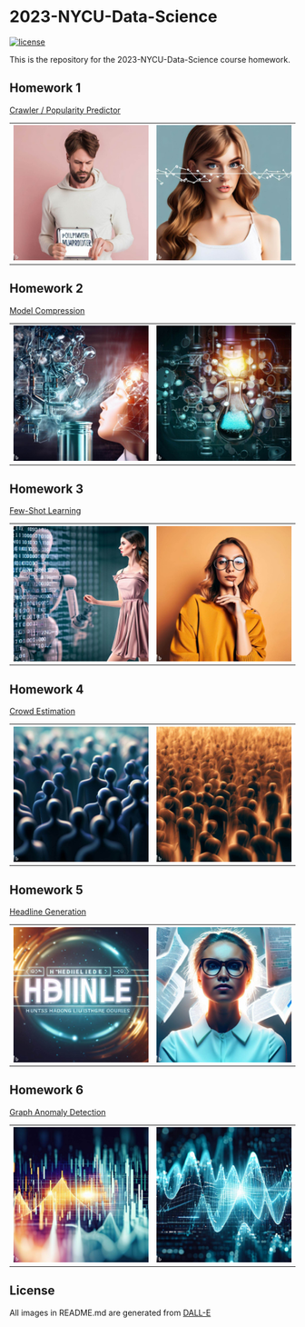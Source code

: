 # 2023-NYCU-Data-Science

[![license](https://img.shields.io/pypi/l/ansicolortags.svg)](LICENSE)

This is the repository for the 2023-NYCU-Data-Science course homework.

## Homework 1

[Crawler / Popularity Predictor](./Homework%2001/README.md)

<table>
    <tr>
        <th>
            <img src = "./image/hw1_1.jpg">
        </th>
        <th>
            <img src = "./image/hw1_2.jpg">
        </th>
    </tr>
</table>

## Homework 2

[Model Compression](./Homework%2002/README.md)

<table>
    <tr>
        <th>
            <img src = "./image/hw2_1.jpg">
        </th>
        <th>
            <img src = "./image/hw2_2.jpg">
        </th>
    </tr>
</table>

## Homework 3

[Few-Shot Learning](./Homework%2003/README.md)

<table>
    <tr>
        <th>
            <img src = "./image/hw3_1.jpg">
        </th>
        <th>
            <img src = "./image/hw3_2.jpg">
        </th>
    </tr>
</table>

## Homework 4

[Crowd Estimation](./Homework%2004/README.md)

<table>
    <tr>
        <th>
            <img src = "./image/hw4_1.jpg">
        </th>
        <th>
            <img src = "./image/hw4_2.jpg">
        </th>
    </tr>
</table>

## Homework 5

[Headline Generation](./Homework%2005/README.md)

<table>
    <tr>
        <th>
            <img src = "./image/hw5_1.jpeg">
        </th>
        <th>
            <img src = "./image/hw5_2.jpeg">
        </th>
    </tr>
</table>

## Homework 6

[Graph Anomaly Detection](./Homework%2006/README.md)

<table>
    <tr>
        <th>
            <img src = "./image/hw6_1.jpeg">
        </th>
        <th>
            <img src = "./image/hw6_2.jpeg">
        </th>
    </tr>
</table>

## License

All images in README.md are generated from [DALL-E](https://www.bing.com/images/create/)